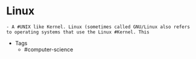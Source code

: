 # Linux
	- A #UNIX like Kernel. Linux (sometimes called GNU/Linux also refers to operating systems that use the Linux #Kernel. This
- Tags
	- #computer-science